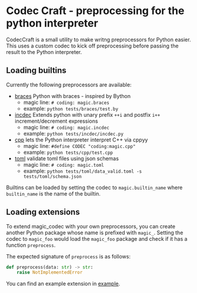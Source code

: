 # Codec Craft - preprocessing for the python interpreter
CodecCraft is a small utility to make writng preprocessors for Python easier. This uses a custom codec to kick off preprocessing before passing the result to the Python interpreter. 

## Loading builtins
Currently the following preprocessors are available:
- [braces](src/magic_codec/builtin/braces.py) Python with braces - inspired by Bython
    - magic line: `# coding: magic.braces`
    - example: `python tests/braces/test.by`
- [incdec](src/magic_codec/builtin/incdec.py) Extends python with unary prefix `++i` and postfix `i++` increment/decrement expressions
    - magic line: `# coding: magic.incdec`
    - example: `python tests/incdec/incdec.py`
- [cpp](src/magic_codec/builtin/cpp.py) lets the Python interpreter interpret C++ via cppyy
    - magic line: `#define CODEC "coding:magic.cpp"`
    - example: `python tests/cpp/test.cpp`
- [toml](src/magic_codec/builtin/toml.py) validate toml files using json schemas
    - magic line: `# coding: magic.toml`
    - example: `python tests/toml/data_valid.toml -s tests/toml/schema.json`

Builtins can be loaded by setting the codec to `magic.builtin_name` where `builtin_name` is the name of the builtin.

## Loading extensions
To extend magic_codec with your own preprocessors, you can create another Python package whose name is prefixed with `magic_`. Setting the codec to `magic_foo` would load the `magic_foo` package and check if it has a function `preprocess`.

The expected signature of `preprocess` is as follows:
```py
def preprocess(data: str) -> str:
    raise NotImplementedError
```


You can find an example extension in [example](example/).
